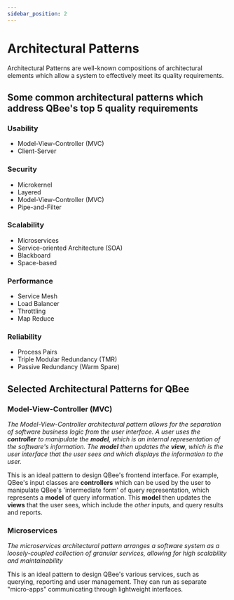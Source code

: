 ```yaml
---
sidebar_position: 2
---
```


# Architectural Patterns

Architectural Patterns are well-known compositions of architectural elements which allow a system to effectively meet its quality requirements.

## Some common architectural patterns which address QBee's top 5 quality requirements

### Usability

- Model-View-Controller (MVC)
- Client-Server

### Security

- Microkernel
- Layered
- Model-View-Controller (MVC)
- Pipe-and-Filter

### Scalability

- Microservices
- Service-oriented Architecture (SOA)
- Blackboard
- Space-based

### Performance

- Service Mesh
- Load Balancer
- Throttling
- Map Reduce

### Reliability

- Process Pairs
- Triple Modular Redundancy (TMR)
- Passive Redundancy (Warm Spare)

## Selected Architectural Patterns for QBee

### Model-View-Controller (MVC)

*The Model-View-Controller architectural pattern allows for the separation of software business logic from the user interface. A user uses the **controller** to manipulate the **model**, which is an internal representation of the software's information. The **model** then updates the **view**, which is the user interface that the user sees and which displays the information to the user.*

This is an ideal pattern to design QBee's frontend interface. For example, QBee's input classes are **controllers** which can be used by the user to manipulate QBee's 'intermediate form' of query representation, which represents a **model** of query information. This **model** then updates the **views** that the user sees, which include the *other* inputs, and query results and reports.

### Microservices

*The microservices architectural pattern arranges a software system as a loosely-coupled collection of granular services, allowing for high scalability and maintainability*

This is an ideal pattern to design QBee's various services, such as querying, reporting and user management. They can run as separate "micro-apps" communicating through lightweight interfaces.